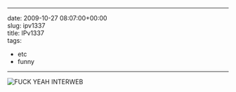 
---
date: 2009-10-27 08:07:00+00:00  
slug: ipv1337  
title: IPv1337  
tags:  
- etc  
- funny  

---
  
![FUCK YEAH INTERWEB](http://cacavoladora.org/img/IP.jpg)  
